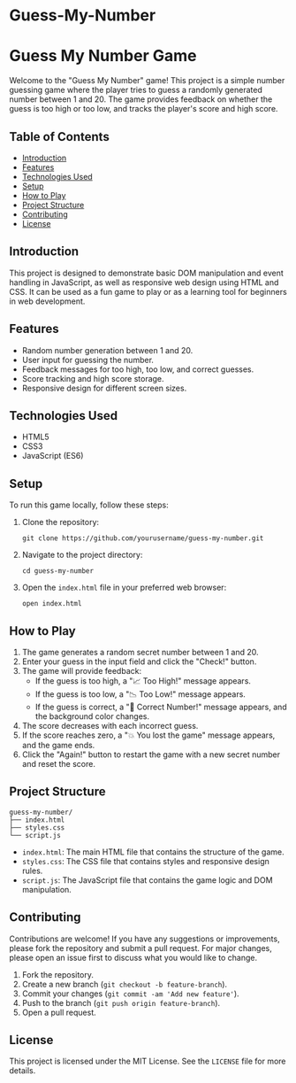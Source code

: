 # Guess-My-Number
<h1>Guess My Number Game</h1>
<p>Welcome to the "Guess My Number" game! This project is a simple number guessing game where the player tries to guess a randomly generated number between 1 and 20. The game provides feedback on whether the guess is too high or too low, and tracks the player's score and high score.</p>
<h2>Table of Contents</h2>
<ul>
  <li><a href="#introduction">Introduction</a></li>
  <li><a href="#features">Features</a></li>
  <li><a href="#technologies-used">Technologies Used</a></li>
  <li><a href="#setup">Setup</a></li>
  <li><a href="#how-to-play">How to Play</a></li>
  <li><a href="#project-structure">Project Structure</a></li>
  <li><a href="#contributing">Contributing</a></li>
  <li><a href="#license">License</a></li>
</ul>

<h2 id="introduction">Introduction</h2>
<p>This project is designed to demonstrate basic DOM manipulation and event handling in JavaScript, as well as responsive web design using HTML and CSS. It can be used as a fun game to play or as a learning tool for beginners in web development.</p>

<h2 id="features">Features</h2>
<ul>
  <li>Random number generation between 1 and 20.</li>
  <li>User input for guessing the number.</li>
  <li>Feedback messages for too high, too low, and correct guesses.</li>
  <li>Score tracking and high score storage.</li>
  <li>Responsive design for different screen sizes.</li>
</ul>

<h2 id="technologies-used">Technologies Used</h2>
<ul>
  <li>HTML5</li>
  <li>CSS3</li>
  <li>JavaScript (ES6)</li>
</ul>

<h2 id="setup">Setup</h2>
<p>To run this game locally, follow these steps:</p>
<ol>
  <li>Clone the repository:
    <pre><code>git clone https://github.com/yourusername/guess-my-number.git</code></pre>
  </li>
  <li>Navigate to the project directory:
    <pre><code>cd guess-my-number</code></pre>
  </li>
  <li>Open the <code>index.html</code> file in your preferred web browser:
    <pre><code>open index.html</code></pre>
  </li>
</ol>

<h2 id="how-to-play">How to Play</h2>
<ol>
  <li>The game generates a random secret number between 1 and 20.</li>
  <li>Enter your guess in the input field and click the "Check!" button.</li>
  <li>The game will provide feedback:
    <ul>
      <li>If the guess is too high, a "📈 Too High!" message appears.</li>
      <li>If the guess is too low, a "📉 Too Low!" message appears.</li>
      <li>If the guess is correct, a "🎉 Correct Number!" message appears, and the background color changes.</li>
    </ul>
  </li>
  <li>The score decreases with each incorrect guess.</li>
  <li>If the score reaches zero, a "💥 You lost the game" message appears, and the game ends.</li>
  <li>Click the "Again!" button to restart the game with a new secret number and reset the score.</li>
</ol>

<h2 id="project-structure">Project Structure</h2>
<pre><code>guess-my-number/
├── index.html
├── styles.css
└── script.js
</code></pre>

<ul>
  <li><code>index.html</code>: The main HTML file that contains the structure of the game.</li>
  <li><code>styles.css</code>: The CSS file that contains styles and responsive design rules.</li>
  <li><code>script.js</code>: The JavaScript file that contains the game logic and DOM manipulation.</li>
</ul>

<h2 id="contributing">Contributing</h2>
<p>Contributions are welcome! If you have any suggestions or improvements, please fork the repository and submit a pull request. For major changes, please open an issue first to discuss what you would like to change.</p>

<ol>
  <li>Fork the repository.</li>
  <li>Create a new branch (<code>git checkout -b feature-branch</code>).</li>
  <li>Commit your changes (<code>git commit -am 'Add new feature'</code>).</li>
  <li>Push to the branch (<code>git push origin feature-branch</code>).</li>
  <li>Open a pull request.</li>
</ol>

<h2 id="license">License</h2>
<p>This project is licensed under the MIT License. See the <code>LICENSE</code> file for more details.</p>
